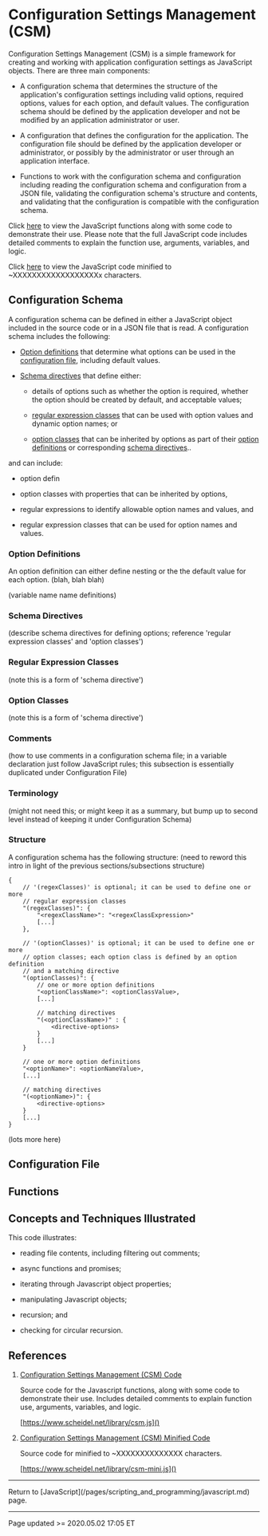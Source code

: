 # Configuration Settings Management (CSM)

Configuration Settings Management (CSM) is a simple framework for creating and working with application configuration settings as JavaScript objects. There are three main components:

 - A configuration schema that determines the structure of the application's configuration settings including valid options, required options, values for each option, and default values. The configuration schema should be defined by the application developer and not be modified by an application administrator or user.

 - A configuration that defines the configuration for the application. The configuration file should be defined by the application developer or administrator, or possibly by the administrator or user through an application interface.

 - Functions to work with the configuration schema and configuration including reading the configuration schema and configuration from a JSON file, validating the configuration schema's structure and contents, and validating that the configuration is compatible with the configuration schema.

Click [here](/library/csm.js) to view the JavaScript functions along with some code to demonstrate their use. Please note that the full JavaScript code includes detailed comments to explain the function use, arguments, variables, and logic.

Click [here](/library/csm-mini.js) to view the JavaScript code minified to ~XXXXXXXXXXXXXXXXXXx characters.

## Configuration Schema

A configuration schema can be defined in either a JavaScript object included in the source code or in a JSON file that is read.  A configuration schema includes the following:

 - [Option definitions](#Option_Definitions) that determine what options can be used in the [configuration file](#Configuration_File), including default values.

 - [Schema directives](#Schema_Directives) that define either:
 
    - details of options such as whether the option is required, whether the option should be created by default, and acceptable values;

    - [regular expression classes](#Regular_Expression_Classes) that can be used with option values and dynamic option names; or

    - [option classes](#Option_Classes) that can be inherited by options as part of their [option definitions](#Option_Definitions) or corresponding [schema directives](#Schema_Directives)..
 
and can include:

 - option defin

 - option classes with properties that can be inherited by options,

 - regular expressions to identify allowable option names and values, and

 - regular expression classes that can be used for option names and values.

### Option Definitions

An option definition can either define nesting or the the default value for each option.  (blah, blah blah)

(variable name name definitions)

### Schema Directives

(describe schema directives for defining options; reference 'regular expression classes' and 'option classes')

### Regular Expression Classes

(note this is a form of 'schema directive')

### Option Classes

(note this is a form of 'schema directive')

### Comments

(how to use comments in a configuration schema file; in a variable declaration just follow JavaScript rules; this subsection is essentially duplicated under Configuration File)

### Terminology

(might not need this; or might keep it as a summary, but bump up to second level instead of keeping it under Configuration Schema)

### Structure

A configuration schema has the following structure: (need to reword this intro in light of the previous sections/subsections structure)

```
{
    // '(regexClasses)' is optional; it can be used to define one or more
    // regular expression classes
    "(regexClasses)": {
        "<regexClassName>": "<regexClassExpression>"
        [...]
    },
    
    // '(optionClasses)' is optional; it can be used to define one or more
    // option classes; each option class is defined by an option definition
    // and a matching directive
    "(optionClasses)": {
        // one or more option definitions
        "<optionClassName>": <optionClassValue>,
        [...]

        // matching directives
        "(<optionClassName>)" : {
            <directive-options>
        }
        [...]
    }

    // one or more option definitions
    "<optionName>": <optionNameValue>,
    [...]

    // matching directives
    "(<optionName>)": {
        <directive-options>
    }
    [...]
}
```

(lots more here)

## Configuration File

## Functions

## Concepts and Techniques Illustrated

This code illustrates:

 - reading file contents, including filtering out comments;

 - async functions and promises;

 - iterating through Javascript object properties;

 - manipulating Javascript objects;

 - recursion; and

 - checking for circular recursion.

## References

 1. [Configuration Settings Management (CSM) Code](/library/csm.js)

    Source code for the Javascript functions, along with some code to demonstrate their use. Includes detailed comments to explain function use, arguments, variables, and logic.

    [https://www.scheidel.net/library/csm.js]()

 2. [Configuration Settings Management (CSM) Minified Code](/library/csm-mini.js)

    Source code for minified to ~XXXXXXXXXXXXXX characters.

    [https://www.scheidel.net/library/csm-mini.js]()

<hr class="tight">
Return to [JavaScript](/pages/scripting_and_programming/javascript.md) page.

<hr class="tight"><p class="timestamp">Page updated >= 2020.05.02 17:05 ET</p>
